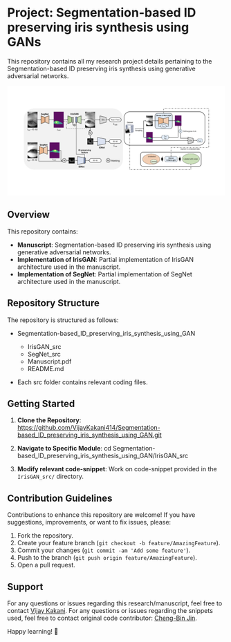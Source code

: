 # Project: Segmentation-based ID preserving iris synthesis using GANs

This repository contains all my research project details pertaining to the Segmentation-based ID preserving iris synthesis using generative adversarial networks.

![screenshot](GA_SegNet.png)

## Overview

This repository contains:

- **Manuscript**: Segmentation-based ID preserving iris synthesis using generative adversarial networks.
- **Implementation of IrisGAN**: Partial implementation of IrisGAN architecture used in the manuscript.
- **Implementation of SegNet**: Partial implementation of SegNet architecture used in the manuscript.

## Repository Structure

The repository is structured as follows:
- Segmentation-based_ID_preserving_iris_synthesis_using_GAN
  - IrisGAN_src
  - SegNet_src
  - Manuscript.pdf
  - README.md

- Each src folder contains relevant coding files.

## Getting Started

1. **Clone the Repository**: 
https://github.com/VijayKakani414/Segmentation-based_ID_preserving_iris_synthesis_using_GAN.git

2. **Navigate to Specific Module**: 
cd Segmentation-based_ID_preserving_iris_synthesis_using_GAN/IrisGAN_src

3. **Modify relevant code-snippet**: Work on code-snippet provided in the `IrisGAN_src/` directory.

## Contribution Guidelines

Contributions to enhance this repository are welcome! If you have suggestions, improvements, or want to fix issues, please:

1. Fork the repository.
2. Create your feature branch (`git checkout -b feature/AmazingFeature`).
3. Commit your changes (`git commit -am 'Add some feature'`).
4. Push to the branch (`git push origin feature/AmazingFeature`).
5. Open a pull request.

## Support

For any questions or issues regarding this research/manuscript, feel free to contact [Vijay Kakani](mailto:vijaykakanivja@gmail.com).
For any questions or issues regarding the snippets used, feel free to contact original code contributor: [Cheng-Bin Jin](mailto:sbkim0407@gmail.com).

Happy learning! 🚀
